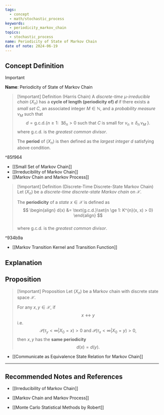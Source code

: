```yaml
---
tags:
  - concept
  - math/stochastic_process
keywords:
  - periodicity_markov_chain
topics:
  - stochastic_process
name: Periodicity of State of Markov Chain
date of note: 2024-06-19
---
```


## Concept Definition

>[!important]
>**Name**: Periodicity of State of Markov Chain

>[!important] Definition (Harris Chain)
>A *discrete-time $\mu$-irreducible chain* $(X_{n})$ has a **cycle of length (periodicity of) $d$** if there exists a *small set* $C$, an associated integer $M \in \mathbb{N}$, and a *probability measure* $\nu_{M}$ such that 
>$$
>d = \text{g.c.d.}\left\{ n \ge 1: \;\; \exists \delta_{n} > 0 \text{ such that } C \text{ is small for }\nu_{n} \ge \delta_{n}\,\nu_{M} \;\right\}. 
>$$
>where $\text{g.c.d.}$ is the *greatest common divisor*. 
>
>The **period** of $(X_{n})$ is then defined as the *largest integer* $d$ satisfying above condition.

^85f964

- [[Small Set of Markov Chain]]
- [[Irreducibility of Markov Chain]]
- [[Markov Chain and Markov Process]]


>[!important] Definition (Discrete-Time Discrete-State Markov Chain)
>Let $(X_{n})$ be a *discrete-time discrete-state Markov chain* on $\mathcal{X}$.
>
>The **periodicity** of a *state* $x \in \mathcal{X}$ is defined as
>$$ 
> \begin{align}
> d(x) &= \text{g.c.d.}\set{n \ge 1: K^{n}(x, x) > 0}
> \end{align}
>$$  
>where $\text{g.c.d.}$ is the *greatest common divisor*. 

^934b9a


- [[Markov Transition Kernel and Transition Function]]



## Explanation


## Proposition

>[!important] Proposition
>Let $(X_{n})$ be a Markov chain with discrete state space $\mathcal{X}$.
>
>For any $x ,y \in \mathcal{X}$, if $$x\leftrightarrow y$$ i.e. $$\mathcal{P}(\tau_{y} < \infty | X_{0} = x) > 0 \text{ and } \mathcal{P}(\tau_{x} < \infty | X_{0} = y) > 0,$$ 
>then  $x,y$ has the **same periodicity** $$d(x) = d(y).$$

- [[Communicate as Equivalence State Relation for Markov Chain]]





-----------
##  Recommended Notes and References


- [[Irreducibility of Markov Chain]]
- [[Markov Chain and Markov Process]]


- [[Monte Carlo Statistical Methods by Robert]]
